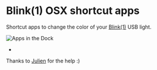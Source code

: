 # Blink(1) OSX shortcut apps

Shortcut apps to change the color of your [Blink(1)](http://blink1.thingm.com/) USB light.

![Apps in the Dock](https://dl.dropboxusercontent.com/u/7430783/img/blink_apps.png)

-

Thanks to [Julien](https://github.com/JulienRamel) for the help :)
